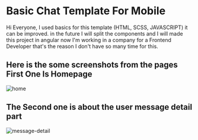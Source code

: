 <h1>Basic Chat Template For Mobile</h1>
 <p>Hi Everyone, I used basics for this template (HTML, SCSS, JAVASCRIPT) it can be improved. in the future I will split the components and I will made this project in angular now I'm working in a company for a Frontend Developer that's the reason I don't have so many time for this. </p>

<h2>Here is the some screenshots from the pages First One Is Homepage</h2>

![home](https://user-images.githubusercontent.com/59441136/145391868-0247381e-645a-4b01-bcb5-1d2fa2d15442.jpg
)
 <h2>The Second one is about the user message detail part</h2>
 
![message-detail](https://user-images.githubusercontent.com/59441136/145391991-fa996e81-e010-4ad1-ab7d-9343b1dbf9fe.jpg)
